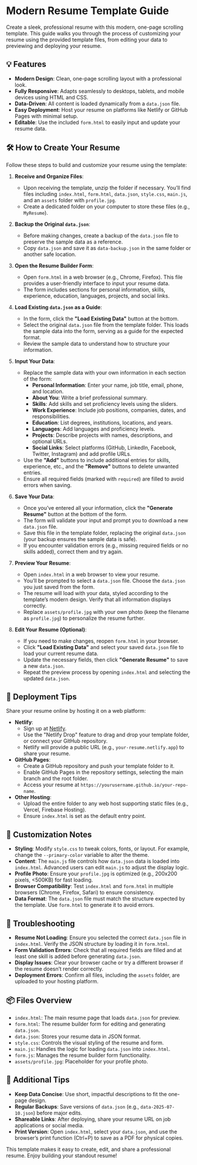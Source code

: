 # Modern Resume Template Guide

Create a sleek, professional resume with this modern, one-page scrolling template. This guide walks you through the process of customizing your resume using the provided template files, from editing your data to previewing and deploying your resume.

## 💡 Features
- **Modern Design**: Clean, one-page scrolling layout with a professional look.
- **Fully Responsive**: Adapts seamlessly to desktops, tablets, and mobile devices using HTML and CSS.
- **Data-Driven**: All content is loaded dynamically from a `data.json` file.
- **Easy Deployment**: Host your resume on platforms like Netlify or GitHub Pages with minimal setup.
- **Editable**: Use the included `form.html` to easily input and update your resume data.

## 🛠 How to Create Your Resume
Follow these steps to build and customize your resume using the template:

1. **Receive and Organize Files**:
   - Upon receiving the template, unzip the folder if necessary. You’ll find files including `index.html`, `form.html`, `data.json`, `style.css`, `main.js`, and an `assets` folder with `profile.jpg`.
   - Create a dedicated folder on your computer to store these files (e.g., `MyResume`).

2. **Backup the Original `data.json`**:
   - Before making changes, create a backup of the `data.json` file to preserve the sample data as a reference.
   - Copy `data.json` and save it as `data-backup.json` in the same folder or another safe location.

3. **Open the Resume Builder Form**:
   - Open `form.html` in a web browser (e.g., Chrome, Firefox). This file provides a user-friendly interface to input your resume data.
   - The form includes sections for personal information, skills, experience, education, languages, projects, and social links.

4. **Load Existing `data.json` as a Guide**:
   - In the form, click the **"Load Existing Data"** button at the bottom.
   - Select the original `data.json` file from the template folder. This loads the sample data into the form, serving as a guide for the expected format.
   - Review the sample data to understand how to structure your information.

5. **Input Your Data**:
   - Replace the sample data with your own information in each section of the form:
     - **Personal Information**: Enter your name, job title, email, phone, and location.
     - **About You**: Write a brief professional summary.
     - **Skills**: Add skills and set proficiency levels using the sliders.
     - **Work Experience**: Include job positions, companies, dates, and responsibilities.
     - **Education**: List degrees, institutions, locations, and years.
     - **Languages**: Add languages and proficiency levels.
     - **Projects**: Describe projects with names, descriptions, and optional URLs.
     - **Social Links**: Select platforms (GitHub, LinkedIn, Facebook, Twitter, Instagram) and add profile URLs.
   - Use the **"Add"** buttons to include additional entries for skills, experience, etc., and the **"Remove"** buttons to delete unwanted entries.
   - Ensure all required fields (marked with `required`) are filled to avoid errors when saving.

6. **Save Your Data**:
   - Once you’ve entered all your information, click the **"Generate Resume"** button at the bottom of the form.
   - The form will validate your input and prompt you to download a new `data.json` file.
   - Save this file in the template folder, replacing the original `data.json` (your backup ensures the sample data is safe).
   - If you encounter validation errors (e.g., missing required fields or no skills added), correct them and try again.

7. **Preview Your Resume**:
   - Open `index.html` in a web browser to view your resume.
   - You’ll be prompted to select a `data.json` file. Choose the `data.json` you just saved from the form.
   - The resume will load with your data, styled according to the template’s modern design. Verify that all information displays correctly.
   - Replace `assets/profile.jpg` with your own photo (keep the filename as `profile.jpg`) to personalize the resume further.

8. **Edit Your Resume (Optional)**:
   - If you need to make changes, reopen `form.html` in your browser.
   - Click **"Load Existing Data"** and select your saved `data.json` file to load your current resume data.
   - Update the necessary fields, then click **"Generate Resume"** to save a new `data.json`.
   - Repeat the preview process by opening `index.html` and selecting the updated `data.json`.

## 🚀 Deployment Tips
Share your resume online by hosting it on a web platform:
- **Netlify**:
  - Sign up at [Netlify](https://www.netlify.com/).
  - Use the "Netlify Drop" feature to drag and drop your template folder, or connect your GitHub repository.
  - Netlify will provide a public URL (e.g., `your-resume.netlify.app`) to share your resume.
- **GitHub Pages**:
  - Create a GitHub repository and push your template folder to it.
  - Enable GitHub Pages in the repository settings, selecting the main branch and the root folder.
  - Access your resume at `https://yourusername.github.io/your-repo-name`.
- **Other Hosting**:
  - Upload the entire folder to any web host supporting static files (e.g., Vercel, Firebase Hosting).
  - Ensure `index.html` is set as the default entry point.

## 🧠 Customization Notes
- **Styling**: Modify `style.css` to tweak colors, fonts, or layout. For example, change the `--primary-color` variable to alter the theme.
- **Content**: The `main.js` file controls how `data.json` data is loaded into `index.html`. Advanced users can edit `main.js` to adjust the display logic.
- **Profile Photo**: Ensure your `profile.jpg` is optimized (e.g., 200x200 pixels, <500KB) for fast loading.
- **Browser Compatibility**: Test `index.html` and `form.html` in multiple browsers (Chrome, Firefox, Safari) to ensure consistency.
- **Data Format**: The `data.json` file must match the structure expected by the template. Use `form.html` to generate it to avoid errors.

## 🔧 Troubleshooting
- **Resume Not Loading**: Ensure you selected the correct `data.json` file in `index.html`. Verify the JSON structure by loading it in `form.html`.
- **Form Validation Errors**: Check that all required fields are filled and at least one skill is added before generating `data.json`.
- **Display Issues**: Clear your browser cache or try a different browser if the resume doesn’t render correctly.
- **Deployment Errors**: Confirm all files, including the `assets` folder, are uploaded to your hosting platform.

## 📦 Files Overview
- `index.html`: The main resume page that loads `data.json` for preview.
- `form.html`: The resume builder form for editing and generating `data.json`.
- `data.json`: Stores your resume data in JSON format.
- `style.css`: Controls the visual styling of the resume and form.
- `main.js`: Handles the logic for loading `data.json` into `index.html`.
- `form.js`: Manages the resume builder form functionality.
- `assets/profile.jpg`: Placeholder for your profile photo.

## 🌟 Additional Tips
- **Keep Data Concise**: Use short, impactful descriptions to fit the one-page design.
- **Regular Backups**: Save versions of `data.json` (e.g., `data-2025-07-10.json`) before major edits.
- **Shareable Links**: After deploying, share your resume URL on job applications or social media.
- **Print Version**: Open `index.html`, select your `data.json`, and use the browser’s print function (Ctrl+P) to save as a PDF for physical copies.

This template makes it easy to create, edit, and share a professional resume. Enjoy building your standout resume!